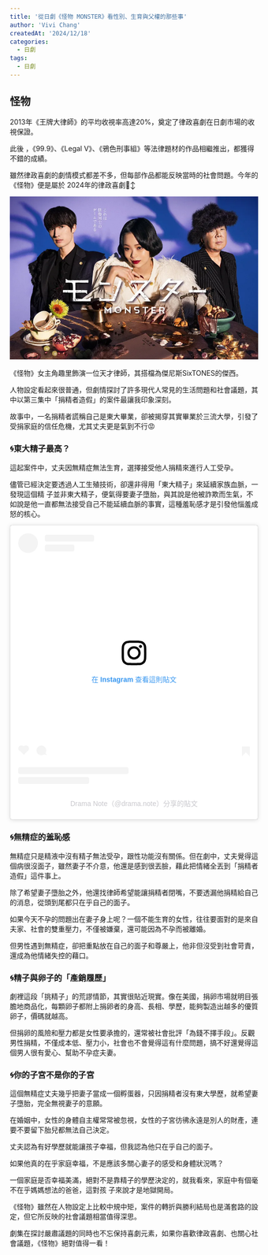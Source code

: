 ```yaml
---
title: '從日劇《怪物 MONSTER》看性別、生育與父權的那些事'
author: 'Vivi Chang'
createdAt: '2024/12/18'
categories:
  - 日劇
tags:
  - 日劇
---
```



## 怪物

2013年《王牌大律師》的平均收視率高達20%，奠定了律政喜劇在日劇市場的收視保證。

此後 ，《99.9》、《Legal V》、《鴉色刑事組》等法律題材的作品相繼推出，都獲得不錯的成績。

雖然律政喜劇的劇情模式都差不多，但每部作品都能反映當時的社會問題。今年的《怪物》便是屬於 2024年的律政喜劇🙂‍↕️

![怪物劇照](./bakemono.webp)

《怪物》女主角趣里飾演一位天才律師，其搭檔為傑尼斯SixTONES的傑西。

人物設定看起來很普通，但劇情探討了許多現代人常見的生活問題和社會議題，其中以第三集中「捐精者造假」的案件最讓我印象深刻。

故事中，一名捐精者謊稱自己是東大畢業，卻被揭穿其實畢業於三流大學，引發了受捐家庭的信任危機，尤其丈夫更是氣到不行😡

### 🌀東大精子最高？
這起案件中，丈夫因無精症無法生育，選擇接受他人捐精來進行人工受孕。

儘管已經決定要透過人工生殖技術，卻還非得用「東大精子」來延續家族血脈，一發現這個精 子並非東大精子，便氣得要妻子墮胎，與其說是他被詐欺而生氣，不如說是他一直都無法接受自己不能延續血脈的事實，這種羞恥感才是引發他惱羞成怒的核心。

<blockquote class="instagram-media" data-instgrm-captioned data-instgrm-permalink="https://www.instagram.com/p/DC38AkoTUAj/?utm_source=ig_embed&amp;utm_campaign=loading" data-instgrm-version="14" style=" background:#FFF; border:0; border-radius:3px; box-shadow:0 0 1px 0 rgba(0,0,0,0.5),0 1px 10px 0 rgba(0,0,0,0.15); margin: 1px; max-width:540px; min-width:326px; padding:0; width:99.375%; width:-webkit-calc(100% - 2px); width:calc(100% - 2px);"><div style="padding:16px;"> <a href="https://www.instagram.com/p/DC38AkoTUAj/?utm_source=ig_embed&amp;utm_campaign=loading" style=" background:#FFFFFF; line-height:0; padding:0 0; text-align:center; text-decoration:none; width:100%;" target="_blank"> <div style=" display: flex; flex-direction: row; align-items: center;"> <div style="background-color: #F4F4F4; border-radius: 50%; flex-grow: 0; height: 40px; margin-right: 14px; width: 40px;"></div> <div style="display: flex; flex-direction: column; flex-grow: 1; justify-content: center;"> <div style=" background-color: #F4F4F4; border-radius: 4px; flex-grow: 0; height: 14px; margin-bottom: 6px; width: 100px;"></div> <div style=" background-color: #F4F4F4; border-radius: 4px; flex-grow: 0; height: 14px; width: 60px;"></div></div></div><div style="padding: 19% 0;"></div> <div style="display:block; height:50px; margin:0 auto 12px; width:50px;"><svg width="50px" height="50px" viewBox="0 0 60 60" version="1.1" xmlns="https://www.w3.org/2000/svg" xmlns:xlink="https://www.w3.org/1999/xlink"><g stroke="none" stroke-width="1" fill="none" fill-rule="evenodd"><g transform="translate(-511.000000, -20.000000)" fill="#000000"><g><path d="M556.869,30.41 C554.814,30.41 553.148,32.076 553.148,34.131 C553.148,36.186 554.814,37.852 556.869,37.852 C558.924,37.852 560.59,36.186 560.59,34.131 C560.59,32.076 558.924,30.41 556.869,30.41 M541,60.657 C535.114,60.657 530.342,55.887 530.342,50 C530.342,44.114 535.114,39.342 541,39.342 C546.887,39.342 551.658,44.114 551.658,50 C551.658,55.887 546.887,60.657 541,60.657 M541,33.886 C532.1,33.886 524.886,41.1 524.886,50 C524.886,58.899 532.1,66.113 541,66.113 C549.9,66.113 557.115,58.899 557.115,50 C557.115,41.1 549.9,33.886 541,33.886 M565.378,62.101 C565.244,65.022 564.756,66.606 564.346,67.663 C563.803,69.06 563.154,70.057 562.106,71.106 C561.058,72.155 560.06,72.803 558.662,73.347 C557.607,73.757 556.021,74.244 553.102,74.378 C549.944,74.521 548.997,74.552 541,74.552 C533.003,74.552 532.056,74.521 528.898,74.378 C525.979,74.244 524.393,73.757 523.338,73.347 C521.94,72.803 520.942,72.155 519.894,71.106 C518.846,70.057 518.197,69.06 517.654,67.663 C517.244,66.606 516.755,65.022 516.623,62.101 C516.479,58.943 516.448,57.996 516.448,50 C516.448,42.003 516.479,41.056 516.623,37.899 C516.755,34.978 517.244,33.391 517.654,32.338 C518.197,30.938 518.846,29.942 519.894,28.894 C520.942,27.846 521.94,27.196 523.338,26.654 C524.393,26.244 525.979,25.756 528.898,25.623 C532.057,25.479 533.004,25.448 541,25.448 C548.997,25.448 549.943,25.479 553.102,25.623 C556.021,25.756 557.607,26.244 558.662,26.654 C560.06,27.196 561.058,27.846 562.106,28.894 C563.154,29.942 563.803,30.938 564.346,32.338 C564.756,33.391 565.244,34.978 565.378,37.899 C565.522,41.056 565.552,42.003 565.552,50 C565.552,57.996 565.522,58.943 565.378,62.101 M570.82,37.631 C570.674,34.438 570.167,32.258 569.425,30.349 C568.659,28.377 567.633,26.702 565.965,25.035 C564.297,23.368 562.623,22.342 560.652,21.575 C558.743,20.834 556.562,20.326 553.369,20.18 C550.169,20.033 549.148,20 541,20 C532.853,20 531.831,20.033 528.631,20.18 C525.438,20.326 523.257,20.834 521.349,21.575 C519.376,22.342 517.703,23.368 516.035,25.035 C514.368,26.702 513.342,28.377 512.574,30.349 C511.834,32.258 511.326,34.438 511.181,37.631 C511.035,40.831 511,41.851 511,50 C511,58.147 511.035,59.17 511.181,62.369 C511.326,65.562 511.834,67.743 512.574,69.651 C513.342,71.625 514.368,73.296 516.035,74.965 C517.703,76.634 519.376,77.658 521.349,78.425 C523.257,79.167 525.438,79.673 528.631,79.82 C531.831,79.965 532.853,80.001 541,80.001 C549.148,80.001 550.169,79.965 553.369,79.82 C556.562,79.673 558.743,79.167 560.652,78.425 C562.623,77.658 564.297,76.634 565.965,74.965 C567.633,73.296 568.659,71.625 569.425,69.651 C570.167,67.743 570.674,65.562 570.82,62.369 C570.966,59.17 571,58.147 571,50 C571,41.851 570.966,40.831 570.82,37.631"></path></g></g></g></svg></div><div style="padding-top: 8px;"> <div style=" color:#3897f0; font-family:Arial,sans-serif; font-size:14px; font-style:normal; font-weight:550; line-height:18px;">在 Instagram 查看這則貼文</div></div><div style="padding: 12.5% 0;"></div> <div style="display: flex; flex-direction: row; margin-bottom: 14px; align-items: center;"><div> <div style="background-color: #F4F4F4; border-radius: 50%; height: 12.5px; width: 12.5px; transform: translateX(0px) translateY(7px);"></div> <div style="background-color: #F4F4F4; height: 12.5px; transform: rotate(-45deg) translateX(3px) translateY(1px); width: 12.5px; flex-grow: 0; margin-right: 14px; margin-left: 2px;"></div> <div style="background-color: #F4F4F4; border-radius: 50%; height: 12.5px; width: 12.5px; transform: translateX(9px) translateY(-18px);"></div></div><div style="margin-left: 8px;"> <div style=" background-color: #F4F4F4; border-radius: 50%; flex-grow: 0; height: 20px; width: 20px;"></div> <div style=" width: 0; height: 0; border-top: 2px solid transparent; border-left: 6px solid #f4f4f4; border-bottom: 2px solid transparent; transform: translateX(16px) translateY(-4px) rotate(30deg)"></div></div><div style="margin-left: auto;"> <div style=" width: 0px; border-top: 8px solid #F4F4F4; border-right: 8px solid transparent; transform: translateY(16px);"></div> <div style=" background-color: #F4F4F4; flex-grow: 0; height: 12px; width: 16px; transform: translateY(-4px);"></div> <div style=" width: 0; height: 0; border-top: 8px solid #F4F4F4; border-left: 8px solid transparent; transform: translateY(-4px) translateX(8px);"></div></div></div> <div style="display: flex; flex-direction: column; flex-grow: 1; justify-content: center; margin-bottom: 24px;"> <div style=" background-color: #F4F4F4; border-radius: 4px; flex-grow: 0; height: 14px; margin-bottom: 6px; width: 224px;"></div> <div style=" background-color: #F4F4F4; border-radius: 4px; flex-grow: 0; height: 14px; width: 144px;"></div></div></a><p style=" color:#c9c8cd; font-family:Arial,sans-serif; font-size:14px; line-height:17px; margin-bottom:0; margin-top:8px; overflow:hidden; padding:8px 0 7px; text-align:center; text-overflow:ellipsis; white-space:nowrap;"><a href="https://www.instagram.com/p/DC38AkoTUAj/?utm_source=ig_embed&amp;utm_campaign=loading" style=" color:#c9c8cd; font-family:Arial,sans-serif; font-size:14px; font-style:normal; font-weight:normal; line-height:17px; text-decoration:none;" target="_blank">Drama Note（@drama.note）分享的貼文</a></p></div></blockquote>

### 🌀無精症的羞恥感
無精症只是精液中沒有精子無法受孕，跟性功能沒有關係。但在劇中，丈夫覺得這個病很沒面子，雖然妻子不介意，他還是感到很丟臉，藉此把情緒全丟到「捐精者造假」這件事上。

除了希望妻子墮胎之外，他還找律師希望能讓捐精者閉嘴，不要透漏他捐精給自己的消息，從頭到尾都只在乎自己的面子。

如果今天不孕的問題出在妻子身上呢？一個不能生育的女性，往往要面對的是來自夫家、社會的雙重壓力，不僅被嫌棄，還可能因為不孕而被離婚。

但男性遇到無精症，卻把重點放在自己的面子和尊嚴上，他非但沒受到社會苛責，還成為他情緒失控的藉口。

### 🌀精子與卵子的「產銷履歷」
劇裡這段「挑精子」的荒謬情節，其實很貼近現實。像在美國，捐卵市場就明目張膽地商品化，每顆卵子都附上捐卵者的身高、長相、學歷，能夠製造出越多的優質卵子，價碼就越高。

但捐卵的風險和壓力都是女性要承擔的，還常被社會批評「為錢不擇手段」。反觀男性捐精，不僅成本低、壓力小，社會也不會覺得這有什麼問題，搞不好還覺得這個男人很有愛心、幫助不孕症夫妻。

### 🌀你的子宮不是你的子宮
這個無精症丈夫幾乎把妻子當成一個孵蛋器，只因捐精者沒有東大學歷，就希望妻子墮胎，完全無視妻子的意願。

在婚姻中，女性的身體自主權常常被忽視，女性的子宮彷彿永遠是別人的財產，連要不要留下胎兒都無法自己決定。

丈夫認為有好學歷就能讓孩子幸福，但我認為他只在乎自己的面子。

如果他真的在乎家庭幸福，不是應該多關心妻子的感受和身體狀況嗎？

一個家庭是否幸福美滿，絕對不是靠精子的學歷決定的，就我看來，家庭中有個毫不在乎媽媽想法的爸爸，這對孩 子來說才是地獄開局。

《怪物》雖然在人物設定上比較中規中矩，案件的轉折與勝利結局也是滿套路的設定，但它所反映的社會議題相當值得深思。

劇集在探討嚴肅議題的同時也不忘保持喜劇元素，如果你喜歡律政喜劇、也關心社會議題，《怪物》絕對值得一看！